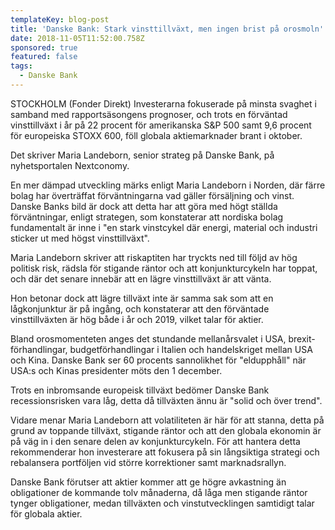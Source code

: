 ```yaml
---
templateKey: blog-post
title: 'Danske Bank: Stark vinsttillväxt, men ingen brist på orosmoln'
date: 2018-11-05T11:52:00.758Z
sponsored: true
featured: false
tags:
  - Danske Bank
---
```

STOCKHOLM (Fonder Direkt) Investerarna fokuserade på minsta svaghet i samband med rapportsäsongens prognoser, och trots en förväntad vinsttillväxt i år på 22 procent för amerikanska S&P 500 samt 9,6 procent för europeiska STOXX 600, föll globala aktiemarknader brant i oktober.

Det skriver Maria Landeborn, senior strateg på Danske Bank, på nyhetsportalen Nextconomy.

En mer dämpad utveckling märks enligt Maria Landeborn i Norden, där färre bolag har överträffat förväntningarna vad gäller försäljning och vinst. Danske Banks bild är dock att detta har att göra med högt ställda förväntningar, enligt strategen, som konstaterar att nordiska bolag fundamentalt är inne i "en stark vinstcykel där energi, material och industri sticker ut med högst vinsttillväxt".

Maria Landeborn skriver att riskaptiten har tryckts ned till följd av hög politisk risk, rädsla för stigande räntor och att konjunkturcykeln har toppat, och där det senare innebär att en lägre vinsttillväxt är att vänta.

Hon betonar dock att lägre tillväxt inte är samma sak som att en lågkonjunktur är på ingång, och konstaterar att den förväntade vinsttillväxten är hög både i år och 2019, vilket talar för aktier.

Bland orosmomenteten anges det stundande mellanårsvalet i USA, brexit-förhandlingar, budgetförhandlingar i Italien och handelskriget mellan USA och Kina. Danske Bank ser 60 procents sannolikhet för "eldupphåll" när USA:s och Kinas presidenter möts den 1 december.

Trots en inbromsande europeisk tillväxt bedömer Danske Bank recessionsrisken vara låg, detta då tillväxten ännu är "solid och över trend".

Vidare menar Maria Landeborn att volatiliteten är här för att stanna, detta på grund av toppande tillväxt, stigande räntor och att den globala ekonomin är på väg in i den senare delen av konjunkturcykeln. För att hantera detta rekommenderar hon investerare att fokusera på sin långsiktiga strategi och rebalansera portföljen vid större korrektioner samt marknadsrallyn.

Danske Bank förutser att aktier kommer att ge högre avkastning än obligationer de kommande tolv månaderna, då låga men stigande räntor tynger obligationer, medan tillväxten och vinstutvecklingen samtidigt talar för globala aktier.
